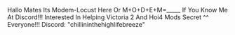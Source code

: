 Hallo Mates Its Modem-Locust Here Or M+O+D+E+M=_____ If You Know Me At Discord!!!
Interested In Helping Victoria 2 And Hoi4 Mods
Secret ^^
Everyone!!!
Discord: "chillininthehighlifebreeze"
